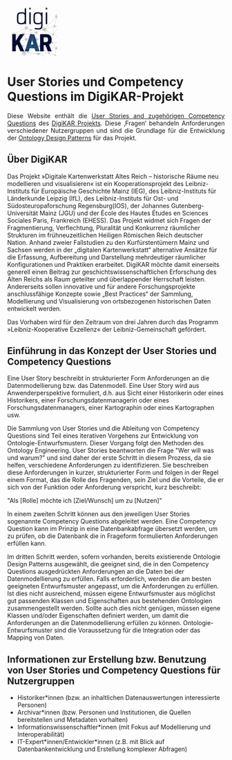 <a href="https://digikar.eu/"><img src="img/DigiKAR_Logo_020921.svg" width="23%" alt="DigiKAR-Logo"></a>

# User Stories und Competency Questions im DigiKAR-Projekt

<p align="justify">Diese Website enthält die <a href="competency-questions/">User Stories and zugehörigen Competency Questions</a> des <a href="https://digikar.eu/">DigiKAR Projekts</a>. Diese ‚Fragen‘ behandeln Anforderungen verschiedener Nutzergruppen und sind die Grundlage für die Entwicklung der <a href="https://ieg-dhr.github.io/DigiKAR-Ontology-Design/">Ontology Design Patterns</a> für das Projekt.</p>
  
   
## Über DigiKAR

Das Projekt »Digitale Kartenwerkstatt Altes Reich – historische Räume neu modellieren und visualisieren« ist ein Kooperationsprojekt des Leibniz-Instituts für Europäische Geschichte Mainz (IEG), des Leibniz-Instituts für Länderkunde Leipzig (IfL), des Leibniz-Instituts für Ost- und Südosteuropaforschung Regensburg(IOS), der Johannes Gutenberg-Universität Mainz (JGU) und der École des Hautes Études en Sciences Sociales Paris, Frankreich (EHESS). Das Projekt widmet sich Fragen der Fragmentierung, Verflechtung, Pluralität und Konkurrenz räumlicher Strukturen im frühneuzeitlichen Heiligen Römischen Reich deutscher Nation. Anhand zweier Fallstudien zu den Kurfürstentümern Mainz und Sachsen werden in der „digitalen Kartenwerkstatt“ alternative Ansätze für die Erfassung, Aufbereitung und Darstellung mehrdeutiger räumlicher Konfigurationen und Praktiken erarbeitet. DigiKAR möchte damit einerseits generell einen Beitrag zur geschichtswissenschaftlichen Erforschung des Alten Reichs als Raum geteilter und überlappender Herrschaft leisten. Andererseits sollen innovative und für andere Forschungsprojekte anschlussfähige Konzepte sowie „Best Practices“ der Sammlung, Modellierung und Visualisierung von ortsbezogenen historischen Daten entwickelt werden.

Das Vorhaben wird für den Zeitraum von drei Jahren durch das Programm »Leibniz-Kooperative Exzellenz« der Leibniz-Gemeinschaft gefördert.

## Einführung in das Konzept der User Stories und Competency Questions

Eine User Story beschreibt in strukturierter Form Anforderungen an die Datenmodellierung bzw. das Datenmodell. Eine User Story wird aus Anwenderperspektive formuliert, d.h. aus Sicht einer Historikerin oder eines Historikers, einer Forschungsdatenmanagerin oder eines Forschungsdatenmanagers, einer Kartographin oder eines Kartographen usw.

Die Sammlung von User Stories und die Ableitung von Competency Questions sind Teil eines iterativen Vorgehens zur Entwicklung von Ontologie-Entwurfsmustern. Dieser Vorgang folgt den Methoden des Ontology Engineering. User Stories beantworten die Frage "Wer will was und warum?" und sind daher der erste Schritt in diesem Prozess, da sie helfen, verschiedene Anforderungen zu identifizieren. Sie beschreiben diese Anforderungen in kurzer, strukturierter Form und folgen in der Regel einem Format, das die Rolle des Fragenden, sein Ziel und die Vorteile, die er sich von der Funktion oder Anforderung verspricht, kurz beschreibt:

"Als [Rolle] möchte ich [Ziel/Wunsch] um zu [Nutzen]"
  
In einem zweiten Schritt können aus den jeweiligen User Stories sogenannte Competency Questions abgeleitet werden. Eine Competency Question kann im Prinzip in eine Datenbankabfrage übersetzt werden, um zu prüfen, ob die Datenbank die in Frageform formulierten Anforderungen erfüllen kann.
  
Im dritten Schritt werden, sofern vorhanden, bereits existierende Ontologie Design Patterns ausgewählt, die geeignet sind, die in den Competency Questions ausgedrückten Anforderungen an die Daten bei der Datenmodellierung zu erfüllen. Falls erforderlich, werden die am besten geeigneten Entwurfsmuster angepasst, um die Anforderungen zu erfüllen. Ist dies nicht ausreichend, müssen eigene Entwurfsmuster aus möglichst gut passenden Klassen und Eigenschaften aus bestehenden Ontologien zusammengestellt werden. Sollte auch dies nicht genügen, müssen eigene Klassen und/oder Eigenschaften definiert werden, um damit die Anforderungen an die Datenmodellierung erfüllen zu können. Ontologie-Entwurfsmuster sind die Voraussetzung für die Integration oder das Mapping von Daten.

## Informationen zur Erstellung bzw. Benutzung von User Stories und Competency Questions für Nutzergruppen

<ul>
  <li>Historiker*innen (bzw. an inhaltlichen Datenauswertungen interessierte Personen)</li>
  <li>Archivar*innen (bzw. Personen und Institutionen, die Quellen bereitstellen und Metadaten vorhalten)</li>
  <li>Informationswissenschaftler*innen (mit Fokus auf Modellierung und Interoperabilität)</li>
  <li>IT-Expert*innen/Entwickler*innen (z.B. mit Blick auf Datenbankentwicklung und Erstellung komplexer Abfragen)</li>
</ul>
